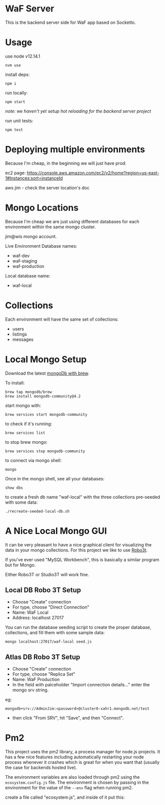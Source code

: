 # WaF Server

This is the backend server side for WaF app based on SocketIo.

# Usage

use node v12.14.1
```
nvm use
```

install deps:
```
npm i
```

run locally:
```
npm start
```

_note: we haven't yet setup hot reloading for the backend server project_

run unit tests:
```
npm test
```


# Deploying multiple environments

Because I'm cheap, in the beginning we will just have prod:

ec2 page: https://console.aws.amazon.com/ec2/v2/home?region=us-east-1#Instances:sort=instanceId

aws jim - check the server location's doc


# Mongo Locations
Because I'm cheap we are just using different databases for each environment within the same mongo cluster.

jim@wis mongo account.

Live Environment Database names:

- waf-dev
- waf-staging
- waf-production

Local database name:

- waf-local

# Collections
Each environment will have the same set of collections:

- users
- listings
- messages

# Local Mongo Setup
Download the latest [mongoDb with brew](https://github.com/mongodb/homebrew-brew).

To install:
```
brew tap mongodb/brew
brew install mongodb-community@4.2
```

start mongo with:
```
brew services start mongodb-community
```

to check if it's running:
```
brew services list
```

to stop brew mongo:
```
brew services stop mongodb-community
```

to connect via mongo shell:
```
mongo
```

Once in the mongo shell, see all your databases:
```
show dbs
```

to create a fresh db name "waf-local" with the three collections pre-seeded with some data:
```
./recreate-seeded-local-db.sh
```

# A Nice Local Mongo GUI
It can be very pleasant to have a nice graphical client for visualizing the data in your mongo collections. For this project we like to use [Robo3t](https://robomongo.org/).

If you've ever used "MySQL Workbench", this is basically a similar program but for Mongo.

Either Robo3T or Studio3T will work fine.

## Local DB Robo 3T Setup

- Choose "Create" connection
- For type, choose "Direct Connection"
- Name: WaF Local
- Address: localhost 27017


You can run the database seeding script to create the proper database, collections, and fill them with some sample data:
```
mongo localhost:27017/waf-local seed.js
```


## Atlas DB Robo 3T Setup

- Choose "Create" connection
- For type, choose "Replica Set"
- Name: WaF Production
- In the field with palceholder "Import connection details..." enter the mongo srv string.

eg:
```
mongodb+srv://AdminJim:<password>@cluster0-xahr1.mongodb.net/test
```

- then click "From SRV", hit "Save", and then "Connect".

# Pm2
This project uses the pm2 library, a process manager for node.js projects. It has a few nice features including automatically restarting your node process whenever it crashes which is great for when you want that (usually the case for backends hosted live). 

The environment variables are also loaded through pm2 using the `ecosystem.config.js` file. The environment is chosen by passing in the environment for the value of the `--env` flag when running pm2.

create a file called "ecosystem.js", and inside of it put this:
```

```
